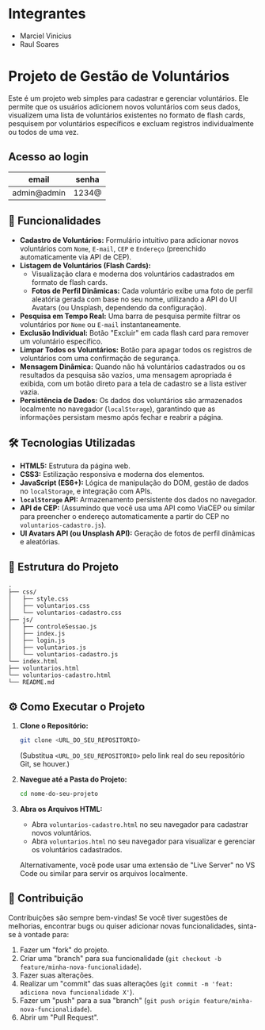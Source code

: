 # Integrantes

- Marciel Vinicius
- Raul Soares

# Projeto de Gestão de Voluntários

Este é um projeto web simples para cadastrar e gerenciar voluntários. Ele permite que os usuários adicionem novos voluntários com seus dados, visualizem uma lista de voluntários existentes no formato de flash cards, pesquisem por voluntários específicos e excluam registros individualmente ou todos de uma vez.

## Acesso ao login

| email       | senha |
| ----------- | ----- |
| admin@admin | 1234@ |

## 🚀 Funcionalidades

- **Cadastro de Voluntários:** Formulário intuitivo para adicionar novos voluntários com `Nome`, `E-mail`, `CEP` e `Endereço` (preenchido automaticamente via API de CEP).
- **Listagem de Voluntários (Flash Cards):**
  - Visualização clara e moderna dos voluntários cadastrados em formato de flash cards.
  - **Fotos de Perfil Dinâmicas:** Cada voluntário exibe uma foto de perfil aleatória gerada com base no seu nome, utilizando a API do UI Avatars (ou Unsplash, dependendo da configuração).
- **Pesquisa em Tempo Real:** Uma barra de pesquisa permite filtrar os voluntários por `Nome` ou `E-mail` instantaneamente.
- **Exclusão Individual:** Botão "Excluir" em cada flash card para remover um voluntário específico.
- **Limpar Todos os Voluntários:** Botão para apagar todos os registros de voluntários com uma confirmação de segurança.
- **Mensagem Dinâmica:** Quando não há voluntários cadastrados ou os resultados da pesquisa são vazios, uma mensagem apropriada é exibida, com um botão direto para a tela de cadastro se a lista estiver vazia.
- **Persistência de Dados:** Os dados dos voluntários são armazenados localmente no navegador (`localStorage`), garantindo que as informações persistam mesmo após fechar e reabrir a página.

## 🛠️ Tecnologias Utilizadas

- **HTML5:** Estrutura da página web.
- **CSS3:** Estilização responsiva e moderna dos elementos.
- **JavaScript (ES6+):** Lógica de manipulação do DOM, gestão de dados no `localStorage`, e integração com APIs.
- **`localStorage` API:** Armazenamento persistente dos dados no navegador.
- **API de CEP:** (Assumindo que você usa uma API como ViaCEP ou similar para preencher o endereço automaticamente a partir do CEP no `voluntarios-cadastro.js`).
- **UI Avatars API (ou Unsplash API):** Geração de fotos de perfil dinâmicas e aleatórias.

## 📂 Estrutura do Projeto

```
.
├── css/
│   ├── style.css
│   ├── voluntarios.css
│   └── voluntarios-cadastro.css
├── js/
│   ├── controleSessao.js
│   ├── index.js
│   ├── login.js
│   ├── voluntarios.js
│   └── voluntarios-cadastro.js
└── index.html
├── voluntarios.html
└── voluntarios-cadastro.html
└── README.md
```

## ⚙️ Como Executar o Projeto

1.  **Clone o Repositório:**

    ```bash
    git clone <URL_DO_SEU_REPOSITORIO>
    ```

    (Substitua `<URL_DO_SEU_REPOSITORIO>` pelo link real do seu repositório Git, se houver.)

2.  **Navegue até a Pasta do Projeto:**

    ```bash
    cd nome-do-seu-projeto
    ```

3.  **Abra os Arquivos HTML:**

    - Abra `voluntarios-cadastro.html` no seu navegador para cadastrar novos voluntários.
    - Abra `voluntarios.html` no seu navegador para visualizar e gerenciar os voluntários cadastrados.

    Alternativamente, você pode usar uma extensão de "Live Server" no VS Code ou similar para servir os arquivos localmente.

## 🤝 Contribuição

Contribuições são sempre bem-vindas\! Se você tiver sugestões de melhorias, encontrar bugs ou quiser adicionar novas funcionalidades, sinta-se à vontade para:

1.  Fazer um "fork" do projeto.
2.  Criar uma "branch" para sua funcionalidade (`git checkout -b feature/minha-nova-funcionalidade`).
3.  Fazer suas alterações.
4.  Realizar um "commit" das suas alterações (`git commit -m 'feat: adiciona nova funcionalidade X'`).
5.  Fazer um "push" para a sua "branch" (`git push origin feature/minha-nova-funcionalidade`).
6.  Abrir um "Pull Request".
